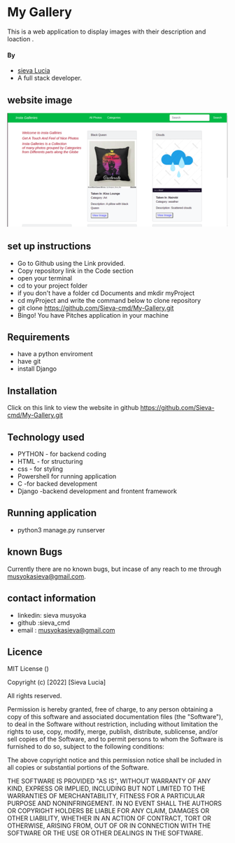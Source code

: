 # My Gallery
This is a web application to display images with their description and loaction .


#### By 
- [sieva Lucia](https://github.com/Sieva-cmd)
- A full stack  developer.


## website image
![My Gallery](https://github.com/Sieva-cmd/My-Gallery/blob/master/media/web2.png)




## set up instructions
-  Go to  Github  using the Link provided.
-  Copy repository link in the Code section
- open your terminal 
- cd to your project folder
- if you don't have a folder cd Documents and mkdir myProject
- cd myProject and write the command below to clone repository
- git clone https://github.com/Sieva-cmd/My-Gallery.git 
- Bingo! You have Pitches application in your machine

## Requirements
- have a python enviroment
- have git
- install Django





## Installation
Click on this link to view the website in github https://github.com/Sieva-cmd/My-Gallery.git 

## Technology used 
- PYTHON - for backend coding
- HTML - for structuring
- css - for styling
- Powershell for running application
- C -for backed development
- Django -backend development and frontent framework

## Running application

- python3 manage.py runserver


## known Bugs
Currently there are no known bugs, but incase of any reach to me through musyokasieva@gmail.com.

## contact information
-  linkedin: sieva musyoka
-  github :sieva_cmd
-  email : musyokasieva@gmail.com

## Licence 
 MIT License ()

Copyright (c) [2022] [Sieva Lucia]

All rights reserved.

Permission is hereby granted, free of charge, to any person obtaining a copy of this software and associated documentation files (the "Software"), to deal in the Software without restriction, including without limitation the rights to use, copy, modify, merge, publish, distribute, sublicense, and/or sell copies of the Software, and to permit persons to whom the Software is furnished to do so, subject to the following conditions:

The above copyright notice and this permission notice shall be included in all copies or substantial portions of the Software.

THE SOFTWARE IS PROVIDED "AS IS", WITHOUT WARRANTY OF ANY KIND, EXPRESS OR IMPLIED, INCLUDING BUT NOT LIMITED TO THE WARRANTIES OF MERCHANTABILITY, FITNESS FOR A PARTICULAR PURPOSE AND NONINFRINGEMENT. IN NO EVENT SHALL THE AUTHORS OR COPYRIGHT HOLDERS BE LIABLE FOR ANY CLAIM, DAMAGES OR OTHER LIABILITY, WHETHER IN AN ACTION OF CONTRACT, TORT OR OTHERWISE, ARISING FROM, OUT OF OR IN CONNECTION WITH THE SOFTWARE OR THE USE OR OTHER DEALINGS IN THE SOFTWARE.


